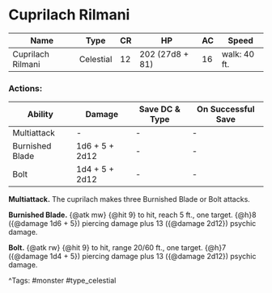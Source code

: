 # Cuprilach Rilmani

| Name | Type | CR | HP | AC | Speed |
|------|------|----|----|----|-------|
| Cuprilach Rilmani | Celestial | 12 | 202 (27d8 + 81) | 16 | walk: 40 ft. |

### Actions:

| Ability | Damage | Save DC & Type | On Successful Save |
|---------|--------|----------------|--------------------|
| Multiattack | - | - | - |
| Burnished Blade | 1d6 + 5 + 2d12 | - | - |
| Bolt | 1d4 + 5 + 2d12 | - | - |


**Multiattack.** The cuprilach makes three Burnished Blade or Bolt attacks.

**Burnished Blade.** {@atk mw} {@hit 9} to hit, reach 5 ft., one target. {@h}8 ({@damage 1d6 + 5}) piercing damage plus 13 ({@damage 2d12}) psychic damage.

**Bolt.** {@atk rw} {@hit 9} to hit, range 20/60 ft., one target. {@h}7 ({@damage 1d4 + 5}) piercing damage plus 13 ({@damage 2d12}) psychic damage.

^Tags: #monster #type_celestial